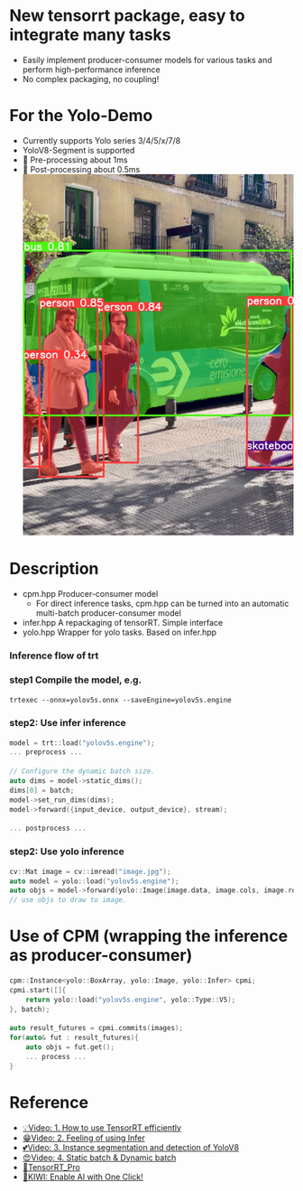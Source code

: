 # New tensorrt package, easy to integrate many tasks
- Easily implement producer-consumer models for various tasks and perform high-performance inference
- No complex packaging, no coupling!

# For the Yolo-Demo
- Currently supports Yolo series 3/4/5/x/7/8
- YoloV8-Segment is supported
- 🚀 Pre-processing about 1ms
- 🚀 Post-processing about 0.5ms
![](bus.jpg)

# Description
- cpm.hpp Producer-consumer model
    - For direct inference tasks, cpm.hpp can be turned into an automatic multi-batch producer-consumer model
- infer.hpp A repackaging of tensorRT. Simple interface
- yolo.hpp Wrapper for yolo tasks. Based on infer.hpp

### Inference flow of trt
### step1 Compile the model, e.g.
`trtexec --onnx=yolov5s.onnx --saveEngine=yolov5s.engine`

### step2: Use infer inference
```c++
model = trt::load("yolov5s.engine");
... preprocess ...

// Configure the dynamic batch size.
auto dims = model->static_dims();
dims[0] = batch;
model->set_run_dims(dims);
model->forward({input_device, output_device}, stream);

... postprocess ...
```

### step2: Use yolo inference
```c++
cv::Mat image = cv::imread("image.jpg");
auto model = yolo::load("yolov5s.engine");
auto objs = model->forward(yolo::Image(image.data, image.cols, image.rows));
// use objs to draw to image. 
```


# Use of CPM (wrapping the inference as producer-consumer)
```c++
cpm::Instance<yolo::BoxArray, yolo::Image, yolo::Infer> cpmi;
cpmi.start([]{
    return yolo::load("yolov5s.engine", yolo::Type::V5);
}, batch);

auto result_futures = cpmi.commits(images);
for(auto& fut : result_futures){
    auto objs = fut.get();
    ... process ...
}
```
# Reference
- [💡Video: 1. How to use TensorRT efficiently](https://www.bilibili.com/video/BV1F24y1h7LW)
- [😁Video: 2. Feeling of using Infer](https://www.bilibili.com/video/BV1B24y137nW)
- [💕Video: 3. Instance segmentation and detection of YoloV8](https://www.bilibili.com/video/BV1SY4y1C7E2)
- [😍Video: 4. Static batch & Dynamic batch](https://www.bilibili.com/video/BV15Y41167B5)
- [🌻TensorRT_Pro](https://github.com/shouxieai/tensorRT_Pro)
- [🔭KIWI: Enable AI with One Click!](https://www.shouxieai.com)
